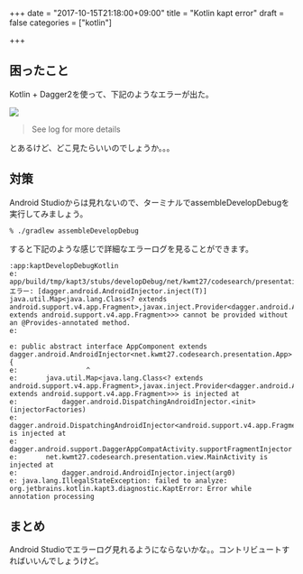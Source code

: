 +++
date = "2017-10-15T21:18:00+09:00"
title = "Kotlin kapt error"
draft = false
categories = ["kotlin"]

+++

## 困ったこと

Kotlin + Dagger2を使って、下記のようなエラーが出た。

<img src="/images/2017/10/kotlin-error/kaptDevelopDebugKotlin.png">


>  See log for more details

とあるけど、どこ見たらいいのでしょうか。。。


## 対策

Android Studioからは見れないので、ターミナルでassembleDevelopDebugを実行してみましょう。

```
% ./gradlew assembleDevelopDebug   
```

すると下記のような感じで詳細なエラーログを見ることができます。

```
:app:kaptDevelopDebugKotlin
e: app/build/tmp/kapt3/stubs/developDebug/net/kwmt27/codesearch/presentation/internal/di/components/AppComponent.java:6: エラー: [dagger.android.AndroidInjector.inject(T)] java.util.Map<java.lang.Class<? extends android.support.v4.app.Fragment>,javax.inject.Provider<dagger.android.AndroidInjector.Factory<? extends android.support.v4.app.Fragment>>> cannot be provided without an @Provides-annotated method.
e: 

e: public abstract interface AppComponent extends dagger.android.AndroidInjector<net.kwmt27.codesearch.presentation.App> {
e:                 ^
e:       java.util.Map<java.lang.Class<? extends android.support.v4.app.Fragment>,javax.inject.Provider<dagger.android.AndroidInjector.Factory<? extends android.support.v4.app.Fragment>>> is injected at
e:           dagger.android.DispatchingAndroidInjector.<init>(injectorFactories)
e:       dagger.android.DispatchingAndroidInjector<android.support.v4.app.Fragment> is injected at
e:           dagger.android.support.DaggerAppCompatActivity.supportFragmentInjector
e:       net.kwmt27.codesearch.presentation.view.MainActivity is injected at
e:           dagger.android.AndroidInjector.inject(arg0)
e: java.lang.IllegalStateException: failed to analyze: org.jetbrains.kotlin.kapt3.diagnostic.KaptError: Error while annotation processing
```

## まとめ

Android Studioでエラーログ見れるようにならないかな。。コントリビュートすればいいんでしょうけど。
